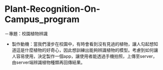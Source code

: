 # Plant-Recognition-On-Campus_program

－專題：校園植物辨識

- 製作動機：當我們漫步在校園中，有時會看到沒有見過的植物，讓人勾起想知道這是什麼植物的好奇心，因此想訓練出能夠辨識植物的模型。考慮到如何讓人容易使用，決定製作一個app，讓使用者能透過手機拍照，上傳至server，由server端辨識植物種類再回傳結果。
